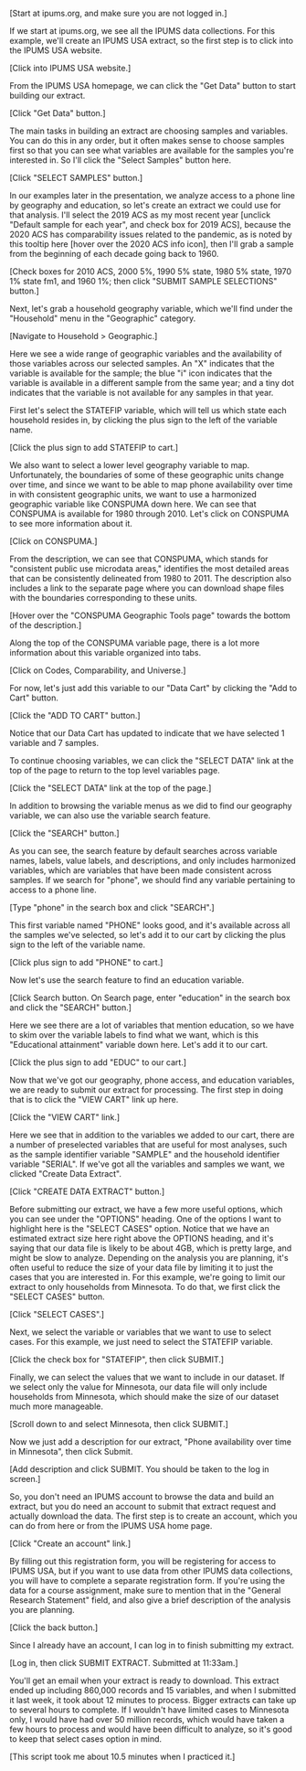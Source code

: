 [Start at ipums.org, and make sure you are not logged in.]

If we start at ipums.org, we see all the IPUMS data collections. For this 
example, we'll create an IPUMS USA extract, so the first step is to click into 
the IPUMS USA website.

[Click into IPUMS USA website.]

From the IPUMS USA homepage, we can click the "Get Data" button to start 
building our extract.

[Click "Get Data" button.]

The main tasks in building an extract are choosing samples and variables. You 
can do this in any order, but it often makes sense to choose samples first so 
that you can see what variables are available for the samples you're interested 
in. So I'll click the "Select Samples" button here.

[Click "SELECT SAMPLES" button.]

In our examples later in the presentation, we analyze access to a phone line by
geography and education, so let's create an extract we could use for that
analysis. I'll select the 2019 ACS as my most recent year [unclick "Default
sample for each year", and check box for 2019 ACS], because the 2020 ACS has
comparability issues related to the pandemic, as is noted by this tooltip here
[hover over the 2020 ACS info icon], then I'll grab a sample from the beginning
of each decade going back to 1960.

[Check boxes for 2010 ACS, 2000 5%, 1990 5% state, 1980 5% state, 1970 1% state
fm1, and 1960 1%; then click "SUBMIT SAMPLE SELECTIONS" button.]

Next, let's grab a household geography variable, which we'll find under the 
"Household" menu in the "Geographic" category.

[Navigate to Household > Geographic.]

Here we see a wide range of geographic variables and the availability of those
variables across our selected samples. An "X" indicates that the variable is
available for the sample; the blue "i" icon indicates that the variable is
available in a different sample from the same year; and a tiny dot indicates
that the variable is not available for any samples in that year.

First let's select the STATEFIP variable, which will tell us which state each 
household resides in, by clicking the plus sign to the left of the variable 
name.

[Click the plus sign to add STATEFIP to cart.]

We also want to select a lower level geography variable to map. Unfortunately,
the boundaries of some of these geographic units change over time, and since we
want to be able to map phone availability over time in with consistent
geographic units, we want to use a harmonized geographic variable like CONSPUMA
down here. We can see that CONSPUMA is available for 1980 through 2010. Let's
click on CONSPUMA to see more information about it.

[Click on CONSPUMA.]

From the description, we can see that CONSPUMA, which stands for "consistent
public use microdata areas," identifies the most detailed areas that can be
consistently delineated from 1980 to 2011. The description also includes a link 
to the separate page where you can download shape files with the boundaries 
corresponding to these units.

[Hover over the "CONSPUMA Geographic Tools page" towards the bottom of the 
description.]

Along the top of the CONSPUMA variable page, there is a lot more information 
about this variable organized into tabs.

[Click on Codes, Comparability, and Universe.]

For now, let's just add this variable to our "Data Cart" by clicking the 
"Add to Cart" button.

[Click the "ADD TO CART" button.]

Notice that our Data Cart has updated to indicate that we have selected 1 
variable and 7 samples.

To continue choosing variables, we can click the "SELECT DATA" link at the top 
of the page to return to the top level variables page.

[Click the "SELECT DATA" link at the top of the page.]

In addition to browsing the variable menus as we did to find our geography
variable, we can also use the variable search feature.

[Click the "SEARCH" button.]

As you can see, the search feature by default searches across variable names, 
labels, value labels, and descriptions, and only includes harmonized variables, 
which are variables that have been made consistent across samples. If we search 
for "phone", we should find any variable pertaining to access to a phone line.

[Type "phone" in the search box and click "SEARCH".]

This first variable named "PHONE" looks good, and it's available across all the 
samples we've selected, so let's add it to our cart by clicking the plus sign to 
the left of the variable name.

[Click plus sign to add "PHONE" to cart.]

Now let's use the search feature to find an education variable.

[Click Search button. On Search page, enter "education" in the search box and 
click the "SEARCH" button.]

Here we see there are a lot of variables that mention education, so we have to 
skim over the variable labels to find what we want, which is this "Educational 
attainment" variable down here. Let's add it to our cart.

[Click the plus sign to add "EDUC" to our cart.]

Now that we've got our geography, phone access, and education variables, we are 
ready to submit our extract for processing. The first step in doing that is to 
click the "VIEW CART" link up here.

[Click the "VIEW CART" link.]

Here we see that in addition to the variables we added to our cart, there are a
number of preselected variables that are useful for most analyses, such as the
sample identifier variable "SAMPLE" and the household identifier variable
"SERIAL". If we've got all the variables and samples we want, we clicked "Create
Data Extract".

[Click "CREATE DATA EXTRACT" button.]

Before submitting our extract, we have a few more useful options, which you can 
see under the "OPTIONS" heading. One of the options I want to highlight here is 
the "SELECT CASES" option. Notice that we have an estimated extract size here 
right above the OPTIONS heading, and it's saying that our data file is likely to 
be about 4GB, which is pretty large, and might be slow to analyze. Depending on 
the analysis you are planning, it's often useful to reduce the size of your data 
file by limiting it to just the cases that you are interested in. For this 
example, we're going to limit our extract to only households from Minnesota. To 
do that, we first click the "SELECT CASES" button.

[Click "SELECT CASES".]

Next, we select the variable or variables that we want to use to select cases. 
For this example, we just need to select the STATEFIP variable.

[Click the check box for "STATEFIP", then click SUBMIT.]

Finally, we can select the values that we want to include in our dataset. If we 
select only the value for Minnesota, our data file will only include households 
from Minnesota, which should make the size of our dataset much more manageable.

[Scroll down to and select Minnesota, then click SUBMIT.]

Now we just add a description for our extract, "Phone availability over time in 
Minnesota", then click Submit.

[Add description and click SUBMIT. You should be taken to the log in screen.]

So, you don't need an IPUMS account to browse the data and build an extract, but 
you do need an account to submit that extract request and actually download the 
data. The first step is to create an account, which you can do from here or from 
the IPUMS USA home page.

[Click "Create an account" link.]

By filling out this registration form, you will be registering for access to 
IPUMS USA, but if you want to use data from other IPUMS data collections, you 
will have to complete a separate registration form. If you're using the data for 
a course assignment, make sure to mention that in the "General Research 
Statement" field, and also give a brief description of the analysis you are 
planning.

[Click the back button.]

Since I already have an account, I can log in to finish submitting my extract.

[Log in, then click SUBMIT EXTRACT. Submitted at 11:33am.]

You'll get an email when your extract is ready to download. This extract ended 
up including 860,000 records and 15 variables, and when I submitted it last 
week, it took about 12 minutes to process. Bigger extracts can take up to 
several hours to complete. If I wouldn't have limited cases to Minnesota only, 
I would have had over 50 million records, which would have taken a few hours to 
process and would have been difficult to analyze, so it's good to keep that 
select cases option in mind.

[This script took me about 10.5 minutes when I practiced it.]
